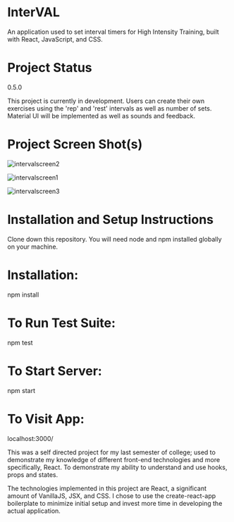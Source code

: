 # InterVAL #

An application used to set interval timers for High Intensity Training, built with React, JavaScript, and CSS.

# Project Status #
0.5.0

This project is currently in development. Users can create their own exercises using the 'rep' and 'rest' intervals as well as number of sets. Material UI will be implemented as well as sounds and feedback.

# Project Screen Shot(s) #

![intervalscreen2](https://user-images.githubusercontent.com/26525335/160258539-657a4938-e80f-4670-819d-3325c2b35367.JPG)

![intervalscreen1](https://user-images.githubusercontent.com/26525335/160258545-ea28b557-0210-48d9-8b8b-56b3070c6f4c.JPG)

![intervalscreen3](https://user-images.githubusercontent.com/26525335/160258548-f5793dcd-460c-41e7-9b9b-f7e41f192f5e.JPG)


# Installation and Setup Instructions #

Clone down this repository. You will need node and npm installed globally on your machine.

# Installation: # 

npm install

# To Run Test Suite: #

npm test

# To Start Server: #

npm start

# To Visit App: #

localhost:3000/



This was a self directed project for my last semester of college;  used to demonstrate my knowledge of different front-end technologies and more specifically, React. To demonstrate my ability to understand and use hooks, props and states.

The technologies implemented in this project are React, a significant amount of VanillaJS, JSX, and CSS. I chose to use the create-react-app boilerplate to minimize initial setup and invest more time in developing the actual application. 
